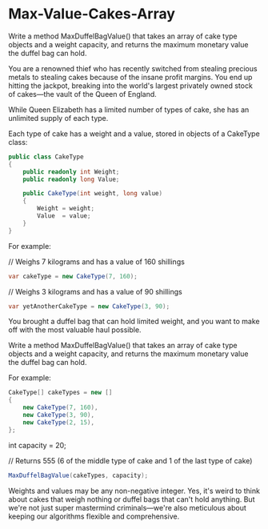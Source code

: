 # Max-Value-Cakes-Array
Write a method MaxDuffelBagValue() that takes an array of cake type objects and a weight capacity, and returns the maximum monetary value the duffel bag can hold.

You are a renowned thief who has recently switched from stealing precious metals to stealing cakes because of the insane profit margins. You end up hitting the jackpot, breaking into the world's largest privately owned stock of cakes—the vault of the Queen of England.

While Queen Elizabeth has a limited number of types of cake, she has an unlimited supply of each type.

Each type of cake has a weight and a value, stored in objects of a CakeType class:

```c#
public class CakeType
{
    public readonly int Weight;
    public readonly long Value;

    public CakeType(int weight, long value)
    {
        Weight = weight;
        Value  = value;
    }
}
```

For example:

// Weighs 7 kilograms and has a value of 160 shillings
```c#
var cakeType = new CakeType(7, 160);
```

// Weighs 3 kilograms and has a value of 90 shillings
```c#
var yetAnotherCakeType = new CakeType(3, 90);
```


You brought a duffel bag that can hold limited weight, and you want to make off with the most valuable haul possible.

Write a method MaxDuffelBagValue() that takes an array of cake type objects and a weight capacity, and returns the maximum monetary value the duffel bag can hold.

For example:

```c#
CakeType[] cakeTypes = new []
{
    new CakeType(7, 160),
    new CakeType(3, 90),
    new CakeType(2, 15),
};
```

int capacity = 20;

// Returns 555 (6 of the middle type of cake and 1 of the last type of cake)
```c#
MaxDuffelBagValue(cakeTypes, capacity);
```

Weights and values may be any non-negative integer. Yes, it's weird to think about cakes that weigh nothing or duffel bags that can't hold anything. But we're not just super mastermind criminals—we're also meticulous about keeping our algorithms flexible and comprehensive.

